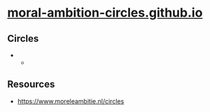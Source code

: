 # [moral-ambition-circles.github.io](https://moral-ambition-circles.github.io/)

## Circles

* -

## Resources

* https://www.moreleambitie.nl/circles
